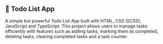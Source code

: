## 📝 Todo List App
A simple but powerful Todo List App built with HTML, CSS (SCSS), JavaScript and TypeScript.
This project allows users to manage tasks efficiently with features such as adding tasks, marking them as completed, deleting tasks, clearing completed tasks and a task counter.